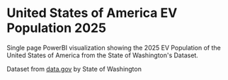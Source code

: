 # United States of America EV Population 2025

Single page PowerBI visualization showing the 2025 EV Population of the United States of America from the State of Washington's Dataset.

Dataset from [data.gov](https://catalog.data.gov/dataset/electric-vehicle-population-data) by State of Washington